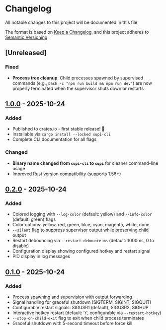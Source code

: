 # Changelog

All notable changes to this project will be documented in this file.

The format is based on [Keep a Changelog](https://keepachangelog.com/en/1.0.0/),
and this project adheres to
[Semantic Versioning](https://semver.org/spec/v2.0.0.html).

## [Unreleased]

### Fixed

- **Process tree cleanup**: Child processes spawned by supervised commands
  (e.g., `bash -c "npm run build && npm run dev"`) are now properly terminated
  when the supervisor shuts down or restarts

## [1.0.0] - 2025-10-24

### Added

- Published to crates.io - first stable release! 🎉
- Installable via `cargo install --locked supi-cli`
- Complete CLI documentation for all flags

### Changed

- **Binary name changed from `supi-cli` to `supi`** for cleaner command-line
  usage
- Improved Rust version compatibility (supports 1.56+)

[1.0.0]: https://github.com/bjesuiter/supi-cli/releases/tag/v1.0.0

## [0.2.0] - 2025-10-24

### Added

- Colored logging with `--log-color` (default: yellow) and `--info-color`
  (default: green) flags
- Color options: yellow, red, green, blue, cyan, magenta, white, none
- `--silent` flag to suppress supervisor output while preserving child output
- Restart debouncing via `--restart-debounce-ms` (default: 1000ms, 0 to disable)
- Configuration display showing configured hotkey and restart signal
- PID display in log messages

[0.2.0]: https://github.com/bjesuiter/supi-cli/releases/tag/v0.2.0

## [0.1.0] - 2025-10-24

### Added

- Process spawning and supervision with output forwarding
- Signal handling for graceful shutdown (SIGTERM, SIGINT, SIGQUIT)
- Configurable restart signals: SIGUSR1 (default), SIGUSR2, SIGHUP
- Interactive hotkey restart (default: 'r', configurable via `--restart-hotkey`)
- `--stop-on-child-exit` flag to exit when child process terminates
- Graceful shutdown with 5-second timeout before force kill

[0.1.0]: https://github.com/bjesuiter/supi-cli/releases/tag/v0.1.0
